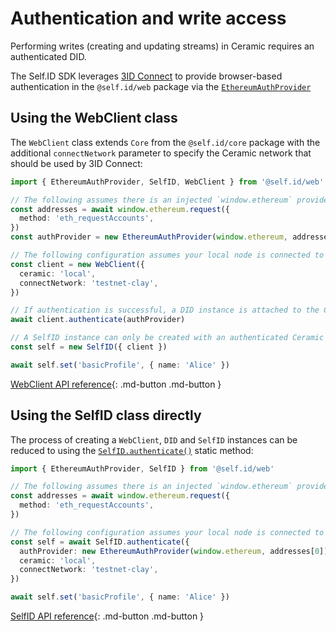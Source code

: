 # Authentication and write access

Performing writes (creating and updating streams) in Ceramic requires an authenticated DID.

The Self.ID SDK leverages [3ID Connect](../../authentication/3id-did/3id-connect.md) to provide browser-based authentication in the `@self.id/web` package via the [`EthereumAuthProvider`](https://developers.ceramic.network/authentication/3id-did/3id-connect/#2-import-the-provider)

## Using the WebClient class

The `WebClient` class extends `Core` from the `@self.id/core` package with the additional `connectNetwork` parameter to specify the Ceramic network that should be used by 3ID Connect:

```ts
import { EthereumAuthProvider, SelfID, WebClient } from '@self.id/web'

// The following assumes there is an injected `window.ethereum` provider
const addresses = await window.ethereum.request({
  method: 'eth_requestAccounts',
})
const authProvider = new EthereumAuthProvider(window.ethereum, addresses[0])

// The following configuration assumes your local node is connected to the Clay testnet
const client = new WebClient({
  ceramic: 'local',
  connectNetwork: 'testnet-clay',
})

// If authentication is successful, a DID instance is attached to the Ceramic instance
await client.authenticate(authProvider)

// A SelfID instance can only be created with an authenticated Ceramic instance
const self = new SelfID({ client })

await self.set('basicProfile', { name: 'Alice' })
```

[WebClient API reference](../../reference/self-id/classes/web.WebClient.md){: .md-button .md-button }

## Using the SelfID class directly

The process of creating a `WebClient`, `DID` and `SelfID` instances can be reduced to using the [`SelfID.authenticate()`](../../reference/self-id/classes/web.SelfID.md#authenticate) static method:

```ts
import { EthereumAuthProvider, SelfID } from '@self.id/web'

// The following assumes there is an injected `window.ethereum` provider
const addresses = await window.ethereum.request({
  method: 'eth_requestAccounts',
})

// The following configuration assumes your local node is connected to the Clay testnet
const self = await SelfID.authenticate({
  authProvider: new EthereumAuthProvider(window.ethereum, addresses[0]),
  ceramic: 'local',
  connectNetwork: 'testnet-clay',
})

await self.set('basicProfile', { name: 'Alice' })
```

[SelfID API reference](../../reference/self-id/classes/web.SelfID.md){: .md-button .md-button }
